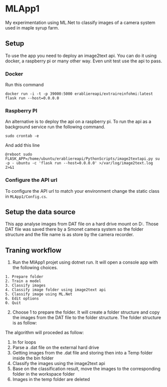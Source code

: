 # MLApp1

My experimentation using ML.Net to classify images of a camera system used in maple syrup farm.

## Setup

To use the app you need to deploy an image2text api. You can do it using docker, a raspberry pi or many other way. Even unit test use the api to pass.

### Docker

Run this command

```
docker run -i -t -p 39000:5000 erabliereapi/extraireinfohmi:latest flask run --host=0.0.0.0
```

### Raspberry PI

An alternative is to deploy the api on a raspberry pi. To run the api as a background service run the following command.

```
sudo crontab -e
```

And add this line

```
@reboot sudo FLASK_APP=/home/ubuntu/erabliereapi/PythonScripts/image2textapi.py su -p - ubuntu -c 'flask run --host=0.0.0.0' >/var/log/image2text.log 2>&1
```

### Configure the API url

To configure the API url to match your environment change the static class in ```MLApp1/Config.cs```.

## Setup the data source

This app analyse images from DAT file on a hard drive mount on D:. Those DAT file was saved there by a Smonet camera system so the folder structure and the file name is as store by the camera recorder.

## Traning workflow

1. Run the MlApp1 projet using dotnet run. It will open a console app with the following choices.

```
1. Prepare folder
2. Train a model
3. Classify images
4. Classify image folder using image2text api
5. Classify image using ML.Net
6. Edit options
0. Quit
```

2. Choose 1 to prepare the folder. It will create a folder structure and copy the images from the DAT file to the folder structure. The folder structure is as follow:

The algorithm will proceded as follow:

1. In for loops
2. Parse a .dat file on the external hard drive
3. Getting images from the .dat file and storing then into a Temp folder inside the bin folder
4. Classify the images using the image2text api
5. Base on the classification result, move the images to the corresponding folder in the workspace folder
6. Images in the temp folder are deleted

